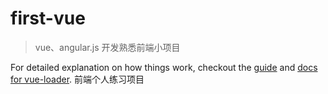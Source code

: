 
# first-vue

> vue、angular.js 开发熟悉前端小项目

<!--## Build Setup

``` bash
# install dependencies
npm install

# serve with hot reload at localhost:8080
npm run dev

# build for production with minification
npm run build

# build for production and view the bundle analyzer report
npm run build --report

# run unit tests
npm run unit

# run e2e tests
npm run e2e

# run all tests
npm test
```-->

For detailed explanation on how things work, checkout the [guide](http://vuejs-templates.github.io/webpack/) and [docs for vue-loader](http://vuejs.github.io/vue-loader).
前端个人练习项目

